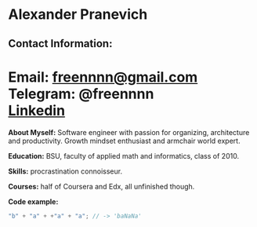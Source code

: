 Alexander Pranevich
===================

## Contact Information:
**Email:** freennnn@gmail.com\
**Telegram:** @freennnn\
[Linkedin](https://www.linkedin.com/in/williamhgates)
=====================================================

**About Myself:** Software engineer with passion for organizing, architecture and productivity. Growth mindset enthusiast and armchair world expert.

**Education:** BSU, faculty of applied math and informatics, class of 2010.

**Skills:** procrastination connoisseur.

**Courses:** half of Coursera and Edx, all unfinished though.

**Code example:**
```javascript
"b" + "a" + +"a" + "a"; // -> 'baNaNa'
```